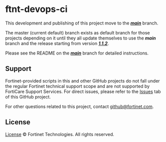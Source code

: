 # ftnt-devops-ci

This development and publishing of this project move to the [***main***](https://github.com/fortinet/ftnt-devops-ci/tree/main) branch.

The master (current default) branch exists as default branch for those projects depending on it until they all update themselves to use the ***main*** branch and the release starting from version [***1.1.2***](https://github.com/fortinet/ftnt-devops-ci/releases/tag/1.1.2).

Please see the README on the [***main***](https://github.com/fortinet/ftnt-devops-ci/tree/main) branch for detailed instructions.

## Support

Fortinet-provided scripts in this and other GitHub projects do not fall under the regular Fortinet technical support scope and are not supported by FortiCare Support Services.
For direct issues, please refer to the [Issues](https://github.com/fortinet/ftnt-devops-ci/issues) tab of this GitHub project.

For other questions related to this project, contact [github@fortinet.com](mailto:github@fortinet.com).

## License

[License](./LICENSE) © Fortinet Technologies. All rights reserved.
